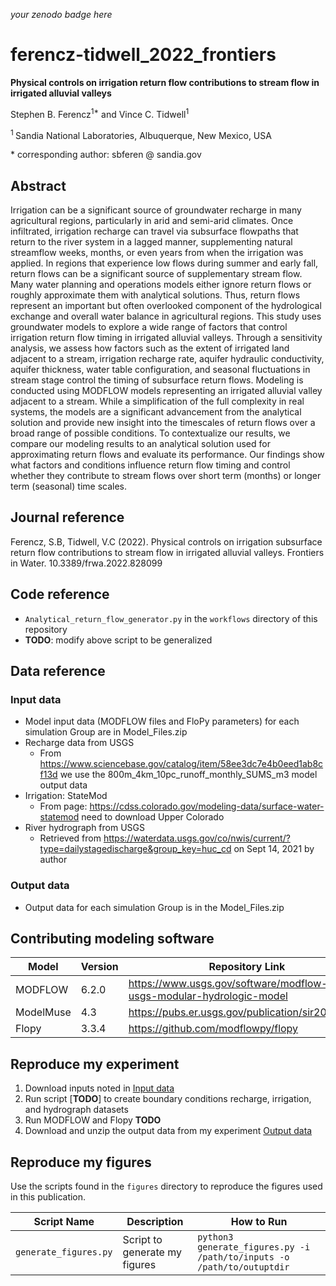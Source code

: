 _your zenodo badge here_

# ferencz-tidwell_2022_frontiers

**Physical controls on irrigation return flow contributions to stream flow in irrigated alluvial valleys**

Stephen B. Ferencz<sup>1\*</sup> and Vince C. Tidwell<sup>1</sup>

<sup>1 </sup> Sandia National Laboratories, Albuquerque, New Mexico, USA

\* corresponding author:  sbferen @ sandia.gov

## Abstract
Irrigation can be a significant source of groundwater recharge in many agricultural regions, particularly in arid and semi-arid climates. Once infiltrated, irrigation recharge can travel via subsurface flowpaths that return to the river system in a lagged manner, supplementing natural streamflow weeks, months, or even years from when the irrigation was applied. In regions that experience low flows during summer and early fall, return flows can be a significant source of supplementary stream flow. Many water planning and operations models either ignore return flows or roughly approximate them with analytical solutions. Thus, return flows represent an important but often overlooked component of the hydrological exchange and overall water balance in agricultural regions. This study uses groundwater models to explore a wide range of factors that control irrigation return flow timing in irrigated alluvial valleys. Through a sensitivity analysis, we assess how factors such as the extent of irrigated land adjacent to a stream, irrigation recharge rate, aquifer hydraulic conductivity, aquifer thickness, water table configuration, and seasonal fluctuations in stream stage control the timing of subsurface return flows. Modeling is conducted using MODFLOW models representing an irrigated alluvial valley adjacent to a stream. While a simplification of the full complexity in real systems, the models are a significant advancement from the analytical solution and provide new insight into the timescales of return flows over a broad range of possible conditions. To contextualize our results, we compare our modeling results to an analytical solution used for approximating return flows and evaluate its performance. Our findings show what factors and conditions influence return flow timing and control whether they contribute to stream flows over short term (months) or longer term (seasonal) time scales.

## Journal reference
Ferencz, S.B, Tidwell, V.C (2022). Physical controls on irrigation subsurface return flow contributions to stream flow in irrigated alluvial valleys. Frontiers in Water. 10.3389/frwa.2022.828099 

## Code reference

 - `Analytical_return_flow_generator.py` in the `workflows` directory of this repository
 - **TODO**:  modify above script to be generalized  

## Data reference

### Input data

- Model input data (MODFLOW files and FloPy parameters) for each simulation Group are in Model_Files.zip
- Recharge data from USGS
    - From https://www.sciencebase.gov/catalog/item/58ee3dc7e4b0eed1ab8cf13d we use the 800m_4km_10pc_runoff_monthly_SUMS_m3 model output data
- Irrigation: StateMod
    - From page:  https://cdss.colorado.gov/modeling-data/surface-water-statemod need to download Upper Colorado
- River hydrograph from USGS
    - Retrieved from https://waterdata.usgs.gov/co/nwis/current/?type=dailystagedischarge&group_key=huc_cd on Sept 14, 2021 by author

### Output data
- Output data for each simulation Group is in the Model_Files.zip 

## Contributing modeling software
| Model | Version | Repository Link | DOI |
|-------|---------|-----------------|-----|
| MODFLOW | 6.2.0 | https://www.usgs.gov/software/modflow-6-usgs-modular-hydrologic-model | https://doi.org/10.5066/F76Q1VQV |
| ModelMuse | 4.3 | https://pubs.er.usgs.gov/publication/sir20195036 | https://doi.org/10.3133/sir20195036 |
| Flopy  | 3.3.4 | https://github.com/modflowpy/flopy | https://github.com/modflowpy/flopy/tree/3.3.4 |

## Reproduce my experiment

1. Download inputs noted in [Input data](#input-data)
2. Run script [**TODO**] to create boundary conditions recharge, irrigation, and hydrograph datasets
3. Run MODFLOW and Flopy **TODO**
4. Download and unzip the output data from my experiment [Output data](#output-data)

## Reproduce my figures
Use the scripts found in the `figures` directory to reproduce the figures used in this publication.

| Script Name | Description | How to Run |
| --- | --- | --- |
| `generate_figures.py` | Script to generate my figures | `python3 generate_figures.py -i /path/to/inputs -o /path/to/outuptdir` |
